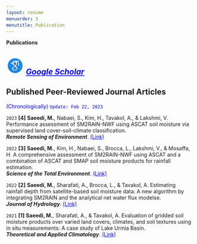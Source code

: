 ```yaml
---
layout: resume
menuorder: 3
menutitle: Publication
---
```


__Publications__

## <img src="/assets//icons8-google-scholar-48.png" alt="NEWW_P"> *<a href="https://scholar.google.com/citations?user=SI0yqk0AAAAJ&hl=en" style="color: blue; text-decoration: underline;text-decoration-style: line;">Google Scholar </a>*

## Published Peer-Reviewed Journal Articles 
<span style="color: blue"> (Chronologically) </span> <span style="color: blue"> `Update: Feb 22, 2023` </span> 

`2023`
__[4]__ __Saeedi, M.__, Nabaei, S., Kim, H., Tavakol, A., & Lakshmi, V. Performance assessment of SM2RAIN-NWF using ASCAT soil moisture via supervised land cover-soil-climate classification.<br/> ___Remote Sensing of Environment___. <a href="https://doi.org/10.1016/j.rse.2022.113393" style="color: blue;">(Link)</a>

`2022`
__[3]__ __Saeedi, M.__, Kim, H., Nabaei, S., Brocca, L., Lakshmi, V., & Mosaffa, H. A comprehensive assessment of SM2RAIN-NWF using ASCAT and a combination of ASCAT and SMAP soil moisture products for rainfall estimation.<br/> ___Science of the Total Environment___. <a href="https://www.sciencedirect.com/science/article/abs/pii/S0048969722035136" style="color: blue;">(Link)</a>

`2022`
__[2]__ __Saeedi, M.__, Sharafati, A., Brocca, L., & Tavakol, A. Estimating rainfall depth from satellite-based soil moisture data: A new algorithm by integrating SM2RAIN and the analytical net water flux modelse.<br/> ___Journal of Hydrology___. <a href="https://www.sciencedirect.com/science/article/abs/pii/S0022169422004437" style="color: blue;">(Link)</a>

`2021`
__[1]__ __Saeedi, M.__, Sharafati, A., & Tavakol, A. Evaluation of gridded soil moisture products over varied land covers, climates, and soil textures using in situ measurements: A case study of Lake Urmia Basin.<br/> ___Theoretical and Applied Climatology___. <a href="https://link.springer.com/article/10.1007/s00704-021-03678-x" style="color: blue;">(Link)</a>



<!-- ### Footer

Last updated: May 2013 -->


